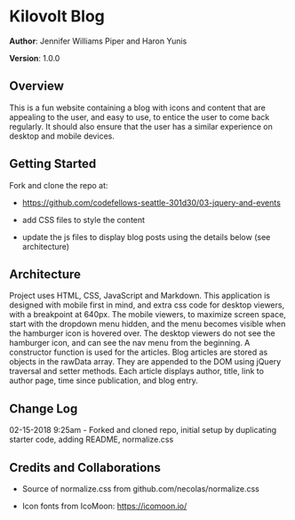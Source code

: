 # Kilovolt Blog

**Author**: Jennifer Williams Piper and Haron Yunis

**Version**: 1.0.0

## Overview

This is a fun website containing a blog with icons and content that are appealing to the user, and easy to use, to  entice the user to come back regularly. It should also ensure that the user has a similar experience on desktop and mobile devices.

## Getting Started
Fork and clone the repo at: 
* https://github.com/codefellows-seattle-301d30/03-jquery-and-events

* add CSS files to style the content

* update the js files to display blog posts using the details below (see architecture)


## Architecture

Project uses HTML, CSS, JavaScript and Markdown. This application is designed with mobile first in mind, and extra css code for desktop viewers, with a breakpoint at 640px. The mobile viewers, to maximize screen space, start with the dropdown menu hidden, and the menu becomes visible when the hamburger icon is hovered over. The desktop viewers do not see the hamburger icon, and can see the nav menu from the beginning.
A constructor function is used for the articles. Blog articles are stored as objects in the rawData array. They are appended to the DOM using jQuery traversal and setter methods. Each article displays author, title, link to author page, time since publication, and blog entry.


## Change Log

02-15-2018 9:25am - Forked and cloned repo, initial setup by duplicating starter code, adding README, normalize.css



## Credits and Collaborations

* Source of normalize.css from github.com/necolas/normalize.css

* Icon fonts from IcoMoon: https://icomoon.io/
